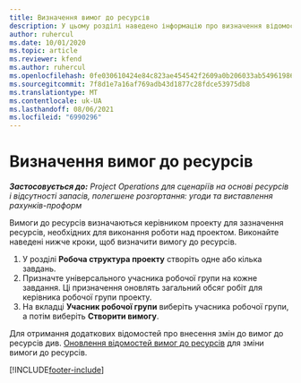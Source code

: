 ```yaml
---
title: Визначення вимог до ресурсів
description: У цьому розділі наведено інформацію про визначення відомостей вимоги до ресурсів.
author: ruhercul
ms.date: 10/01/2020
ms.topic: article
ms.reviewer: kfend
ms.author: ruhercul
ms.openlocfilehash: 0fe030610424e84c823ae454542f2609a0b206033ab549619865e2c649cce113
ms.sourcegitcommit: 7f8d1e7a16af769adb43d1877c28fdce53975db8
ms.translationtype: MT
ms.contentlocale: uk-UA
ms.lasthandoff: 08/06/2021
ms.locfileid: "6990296"
---
```

# <a name="define-resource-requirements"></a>Визначення вимог до ресурсів

_**Застосовується до:** Project Operations для сценаріїв на основі ресурсів і відсутності запасів, полегшене розгортання: угоди та виставлення рахунків-проформ_

Вимоги до ресурсів визначаються керівником проекту для зазначення ресурсів, необхідних для виконання роботи над проектом. Виконайте наведені нижче кроки, щоб визначити вимогу до ресурсів.

1.  У розділі **Робоча структура проекту** створіть одне або кілька завдань.
2.  Призначте універсального учасника робочої групи на кожне завдання. Ці призначення оновлять загальний обсяг робіт для керівника робочої групи проекту.
3.  На вкладці **Учасник робочої групи** виберіть учасника робочої групи, а потім виберіть **Створити вимогу**.

Для отримання додаткових відомостей про внесення змін до вимог до ресурсів див. [Оновлення відомостей вимог до ресурсів](define-resource-requirements.md) для зміни вимоги до ресурсів.

[!INCLUDE[footer-include](../includes/footer-banner.md)]